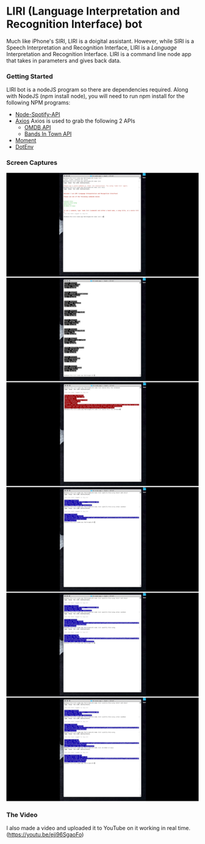 # LIRI (Language Interpretation and Recognition Interface) bot

Much like iPhone's SIRI, LIRI is a doigital assistant. However, while SIRI is a Speech Interpretation and Recognition Interface, LIRI is a _Language_ Interpretation and Recognition Interface. LIRI is a command line node app that takes in parameters and gives back data.

### Getting Started

LIRI bot is a nodeJS program so there are dependencies required. Along with NodeJS (npm install node), you will need to run npm install for the following NPM programs:

* [Node-Spotify-API](https://www.npmjs.com/package/node-spotify-api)
* [Axios](https://www.npmjs.com/package/axios) Axios is used to grab the following 2 APIs
    *  [OMDB API](http://www.omdbapi.com)
    *  [Bands In Town API](http://www.artists.bandsintown.com/bandsintown-api)
* [Moment](https://www.npmjs.com/package/moment)
* [DotEnv](https://www.npmjs.com/package/dotenv)

### Screen Captures

![Help Command](images/screen_capture_01.jpg)
![Concert This](images/screen_capture_02.jpg)
![Movie This](images/screen_capture_03.jpg)
![Spotify This Song](images/screen_capture_04.jpg)
![Spotify This Song - No Band](images/screen_capture_05.jpg)
![Do What it Says](images/screen_capture_06.jpg)

### The Video 

I also made a video and uploaded it to YouTube on it working in real time.
(https://youtu.be/eji96SgaoFo)